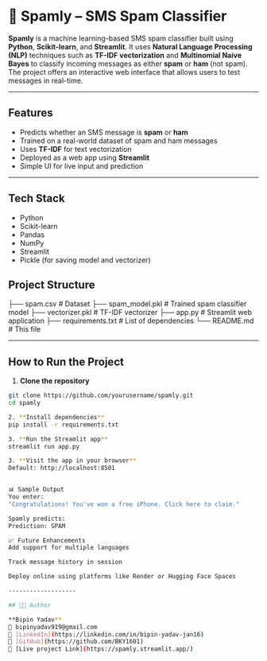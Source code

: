 # 📩 Spamly – SMS Spam Classifier

**Spamly** is a machine learning-based SMS spam classifier built using **Python**, **Scikit-learn**, and **Streamlit**. It uses **Natural Language Processing (NLP)** techniques such as **TF-IDF vectorization** and **Multinomial Naive Bayes** to classify incoming messages as either **spam** or **ham** (not spam). The project offers an interactive web interface that allows users to test messages in real-time.

-------------

## Features

- Predicts whether an SMS message is **spam** or **ham**
- Trained on a real-world dataset of spam and ham messages
- Uses **TF-IDF** for text vectorization
- Deployed as a web app using **Streamlit**
- Simple UI for live input and prediction

------------

## Tech Stack

- Python  
- Scikit-learn  
- Pandas  
- NumPy  
- Streamlit  
- Pickle (for saving model and vectorizer)

## Project Structure
├── spam.csv # Dataset
├── spam_model.pkl # Trained spam classifier model
├── vectorizer.pkl # TF-IDF vectorizer
├── app.py # Streamlit web application
├── requirements.txt # List of dependencies
└── README.md # This file

---------------

## How to Run the Project

1. **Clone the repository**
```bash
git clone https://github.com/yourusername/spamly.git
cd spamly

2. **Install dependencies**
pip install -r requirements.txt

3. **Run the Streamlit app**
streamlit run app.py

3. **Visit the app in your browser**
Default: http://localhost:8501


📊 Sample Output
You enter:
"Congratulations! You've won a free iPhone. Click here to claim."

Spamly predicts:
Prediction: SPAM

📈 Future Enhancements
Add support for multiple languages

Track message history in session

Deploy online using platforms like Render or Hugging Face Spaces

-------------------

## 👨‍💻 Author

**Bipin Yadav**  
📧 bipinyadav919@gmail.com  
🔗 [LinkedIn](https://linkedin.com/in/bipin-yadav-jan16)  
🔗 [GitHub](https://github.com/BKY1601)
🔗 [Live project Link](https://spamly.streamlit.app/)


